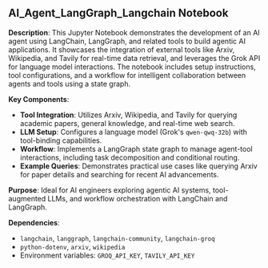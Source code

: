 ## AI_Agent_LangGraph_Langchain Notebook

**Description**: This Jupyter Notebook demonstrates the development of an AI agent using LangChain, LangGraph, and related tools to build agentic AI applications. It showcases the integration of external tools like Arxiv, Wikipedia, and Tavily for real-time data retrieval, and leverages the Grok API for language model interactions. The notebook includes setup instructions, tool configurations, and a workflow for intelligent collaboration between agents and tools using a state graph.

**Key Components**:
- **Tool Integration**: Utilizes Arxiv, Wikipedia, and Tavily for querying academic papers, general knowledge, and real-time web search.
- **LLM Setup**: Configures a language model (Grok's `qwen-qwq-32b`) with tool-binding capabilities.
- **Workflow**: Implements a LangGraph state graph to manage agent-tool interactions, including task decomposition and conditional routing.
- **Example Queries**: Demonstrates practical use cases like querying Arxiv for paper details and searching for recent AI advancements.

**Purpose**: Ideal for AI engineers exploring agentic AI systems, tool-augmented LLMs, and workflow orchestration with LangChain and LangGraph.

**Dependencies**:
- `langchain`, `langgraph`, `langchain-community`, `langchain-groq`
- `python-dotenv`, `arxiv`, `wikipedia`
- Environment variables: `GROQ_API_KEY`, `TAVILY_API_KEY`
